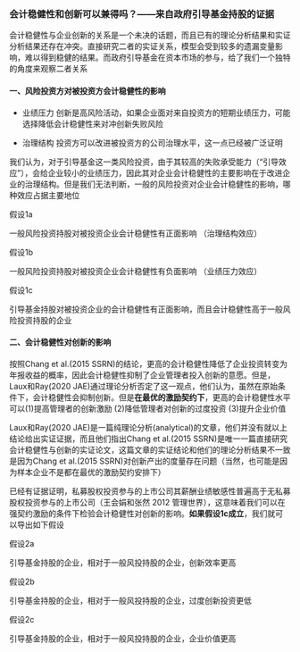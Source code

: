 ### 会计稳健性和创新可以兼得吗？——来自政府引导基金持股的证据

会计稳健性与企业创新的关系是一个未决的话题，而且已有的理论分析结果和实证分析结果还存在冲突。直接研究二者的实证关系，模型会受到较多的遗漏变量影响，难以得到稳健的结果。而政府引导基金在资本市场的参与，给了我们一个独特的角度来观察二者关系

#### 一、风险投资方对被投资方会计稳健性的影响

- 业绩压力 创新是高风险活动，如果企业面对来自投资方的短期业绩压力，可能选择降低会计稳健性来对冲创新失败风险

- 治理结构 投资方可以改进被投资方的公司治理水平，这一点已经被广泛证明

我们认为，对于引导基金这一类风险投资，由于其较高的失败承受能力（“引导效应”），会给企业较小的业绩压力，因此其对企业会计稳健性的主要影响在于改进企业的治理结构。但是我们无法判断，一般的风险投资对企业会计稳健性的影响，哪种效应占据主要地位



假设1a

一般风险投资持股对被投资企业会计稳健性有正面影响 （治理结构效应）

假设1b

一般风险投资持股对被投资企业会计稳健性有负面影响 （业绩压力效应）

假设1c

引导基金持股对被投资企业的会计稳健性有正面影响，而且会计稳健性高于一般风险投资持股的企业



#### 二、会计稳健性对创新的影响

按照Chang et al.(2015 SSRN)的结论，更高的会计稳健性降低了企业投资转变为年报收益的概率，因此会计稳健性抑制了企业管理者投入创新的意愿。但是，Laux和Ray(2020 JAE)通过理论分析否定了这一观点，他们认为，虽然在原始条件下，会计稳健性会抑制创新。但是**在最优的激励契约下**，更高的会计稳健性水平可以(1)提高管理者的创新激励 (2)降低管理者对创新的过度投资 (3)提升企业价值

Laux和Ray(2020 JAE)是一篇纯理论分析(analytical)的文章，他们并没有就以上结论给出实证证据，而且他们指出Chang et al.(2015 SSRN)是唯一一篇直接研究会计稳健性与创新的实证论文，这篇文章的实证结论和他们的理论分析结果不一致是因为Chang et al.(2015 SSRN)对创新产出的度量存在问题（当然，也可能是因为样本企业不是都在最优的激励契约安排下）

已经有证据证明，私募股权投资参与的上市公司其薪酬业绩敏感性普遍高于无私募股权投资参与的上市公司（王会娟和张然 2012 管理世界），这意味着我们可以在强契约激励的条件下检验会计稳健性对创新的影响。**如果假设1c成立**，我们就可以导出如下假设



假设2a

引导基金持股的企业，相对于一般风投持股的企业，创新效率更高

假设2b

引导基金持股的企业，相对于一般风投持股的企业，过度创新投资更低

假设2c

引导基金持股的企业，相对于一般风投持股的企业，企业价值更高


